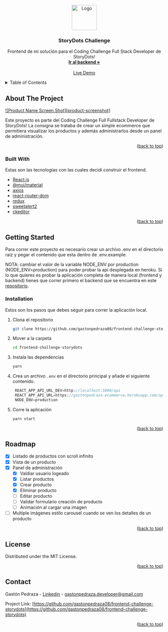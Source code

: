 <div id="top"></div>

<!-- PROJECT LOGO -->
<br />
<div align="center">
  <a href="https://storydots.app/">
    <img src="https://storydots.app/static/media/storydots-logo.9bbcdeaa.svg" alt="Logo" width="80" height="80">
  </a>

  <h3 align="center">StoryDots Challenge</h3>

  <p align="center">
    Frontend de mi solución para el Coding Challenge Full Stack Developer de StoryDots!
    <br />
    <a href="https://github.com/gastonpedraza08/backend-challenge-storydots"><strong>Ir al backend »</strong></a>
    <br />
    <br />
    <a href="https://flamboyant-hoover-a11ae3.netlify.app/">Live Demo</a>
    <!-- ·
    <a href="https://github.com/othneildrew/Best-README-Template/issues">Report Bug</a>
    ·
    <a href="https://github.com/othneildrew/Best-README-Template/issues">Request Feature</a> -->
  </p>
</div>



<!-- TABLE OF CONTENTS -->
<details>
  <summary>Table of Contents</summary>
  <ol>
    <li>
      <a href="#about-the-project">About The Project</a>
      <ul>
        <li><a href="#built-with">Built With</a></li>
      </ul>
    </li>
    <li>
      <a href="#getting-started">Getting Started</a>
      <ul>
        <li><a href="#installation">Installation</a></li>
      </ul>
    </li>
    <li><a href="#roadmap">Roadmap</a></li>
    <li><a href="#license">License</a></li>
    <li><a href="#contact">Contact</a></li>
  </ol>
</details>



<!-- ABOUT THE PROJECT -->
## About The Project

[![Product Name Screen Shot][product-screenshot]](https://raw.githubusercontent.com/gastonpedraza08/frontend-challenge-storydots/master/screen.jpg)

Este proyecto es parte del Coding Challenge Full Fullstack Developer de StoryDots!
La consigna se trataba de crear un simple ecommerce que permitiera visualizar los productos y además administrarlos desde un panel de administración.

<p align="right">(<a href="#top">back to top</a>)</p>



### Built With

Estas son las tecnologías con las cuales decidi construir el frontend.

* [React.js](https://reactjs.org/)
* [@mui/material](https://mui.com/)
* [axios](https://github.com/axios/axios)
* [react-router-dom](https://v5.reactrouter.com/web/guides/quick-start)
* [redux](https://es.redux.js.org/)
* [sweetalert2](https://sweetalert2.github.io/)
* [ckeditor](https://ckeditor.com/)


<p align="right">(<a href="#top">back to top</a>)</p>


<!-- GETTING STARTED -->
## Getting Started

Para correr este proyecto es necesario crear un archivo .env en el directorio raíz y pegar el contenido que esta dentro de .env.example.

NOTA: cambiar el valor de la variable NODE_ENV por production (NODE_ENV=production) para poder probar la api desplegada en heroku. Si lo que quieres es probar la aplicación completa de manera local (frontend y backend) tienes que correr primero el backend que se encuentra en este [repositorio](https://github.com/gastonpedraza08/backend-challenge-storydots).

### Installation

Estos son los pasos que debes seguir para correr la aplicación local.

1. Clona el repositorio
   ```sh
   git clone https://github.com/gastonpedraza08/frontend-challenge-storydots.git
   ```
2. Mover a la carpeta
   ```sh
   cd frontend-challenge-storydots
   ```
3. Instala las dependencias
   ```sh
   yarn
   ```
4. Crea un archivo `.env` en el directorio principal y añade el siguiente contenido.
   ```js
    REACT_APP_API_URL_DEV=http://localhost:5000/api
	REACT_APP_API_URL=https://gastonpedraza-ecommerce.herokuapp.com/api
	NODE_ENV=production
   ```
5. Corre la aplicación
   ```sh
   yarn start
   ```

<p align="right">(<a href="#top">back to top</a>)</p>


<!-- ROADMAP -->
## Roadmap

- [x] Listado de productos con scroll infinito
- [x] Vista de un producto
- [x] Panel de administración
    - [x] Valdiar usuario logeado
    - [x] Listar productos
    - [x] Crear producto
    - [x] Eliminar producto
    - [ ] Editar producto
    - [ ] Validar formulario creación de producto
    - [ ] Animación al cargar una imagen
- [ ] Multiple imágenes estilo carousel cuando se ven los detalles de un producto

<p align="right">(<a href="#top">back to top</a>)</p>


<!-- LICENSE -->
## License

Distributed under the MIT License.

<p align="right">(<a href="#top">back to top</a>)</p>



<!-- CONTACT -->
## Contact

Gastón Pedraza - [Linkedin](https://www.linkedin.com/in/gaston-pedraza) - gastonpedraza.developer@gmail.com

Project Link: [https://github.com/gastonpedraza08/frontend-challenge-storydots](https://github.com/gastonpedraza08/frontend-challenge-storydots)

<p align="right">(<a href="#top">back to top</a>)</p>
